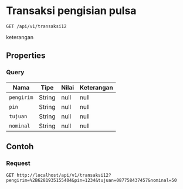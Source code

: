 # Transaksi pengisian pulsa
```http
GET /api/v1/transaksi12
```
keterangan
## Properties
### Query
Nama | Tipe | Nilai | Keterangan
--- | --- | --- | ---
<code>pengirim</code> | String | null | null
<code>pin</code> | String | null | null
<code>tujuan</code> | String | null | null
<code>nominal</code> | String | null | null
## Contoh
### Request
```http
GET http://localhost/api/v1/transaksi12?pengirim=%2B6281935155404&pin=1234&tujuan=087758437457&nominal=50


```

